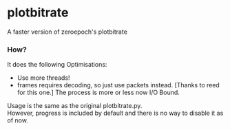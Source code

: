 # plotbitrate
A faster version of zeroepoch's plotbitrate

### How?

It does the following Optimisations:
  - Use more threads!
  - frames requires decoding, so just use packets instead. [Thanks to reed for this one.]
The process is more or less now I/O Bound.

Usage is the same as the original plotbitrate.py.  
However, progress is included by default and there is no way to disable it as of now.
